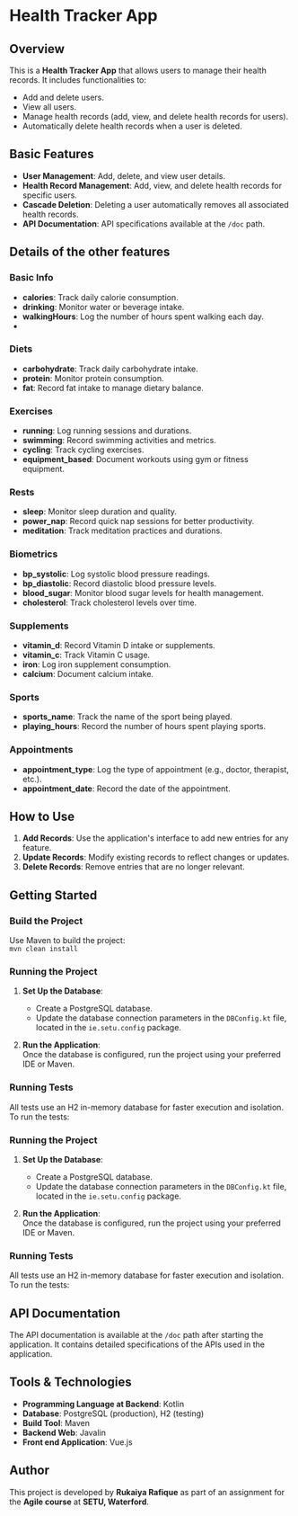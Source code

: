# Health Tracker App

## Overview
This is a **Health Tracker App** that allows users to manage their health records. It includes functionalities to:
- Add and delete users.
- View all users.
- Manage health records (add, view, and delete health records for users).
- Automatically delete health records when a user is deleted.

## Basic Features
- **User Management**: Add, delete, and view user details.
- **Health Record Management**: Add, view, and delete health records for specific users.
- **Cascade Deletion**: Deleting a user automatically removes all associated health records.
- **API Documentation**: API specifications available at the `/doc` path.

## Details of the other features

### Basic Info
- **calories**: Track daily calorie consumption.
- **drinking**: Monitor water or beverage intake.
- **walkingHours**: Log the number of hours spent walking each day.
- 
### Diets
- **carbohydrate**: Track daily carbohydrate intake.
- **protein**: Monitor protein consumption.
- **fat**: Record fat intake to manage dietary balance.

### Exercises
- **running**: Log running sessions and durations.
- **swimming**: Record swimming activities and metrics.
- **cycling**: Track cycling exercises.
- **equipment_based**: Document workouts using gym or fitness equipment.

### Rests
- **sleep**: Monitor sleep duration and quality.
- **power_nap**: Record quick nap sessions for better productivity.
- **meditation**: Track meditation practices and durations.

### Biometrics
- **bp_systolic**: Log systolic blood pressure readings.
- **bp_diastolic**: Record diastolic blood pressure levels.
- **blood_sugar**: Monitor blood sugar levels for health management.
- **cholesterol**: Track cholesterol levels over time.

### Supplements
- **vitamin_d**: Record Vitamin D intake or supplements.
- **vitamin_c**: Track Vitamin C usage.
- **iron**: Log iron supplement consumption.
- **calcium**: Document calcium intake.

### Sports
- **sports_name**: Track the name of the sport being played.
- **playing_hours**: Record the number of hours spent playing sports.

### Appointments
- **appointment_type**: Log the type of appointment (e.g., doctor, therapist, etc.).
- **appointment_date**: Record the date of the appointment.

## How to Use
1. **Add Records**: Use the application's interface to add new entries for any feature.
2. **Update Records**: Modify existing records to reflect changes or updates.
3. **Delete Records**: Remove entries that are no longer relevant.

## Getting Started

### Build the Project
Use Maven to build the project:  
```mvn clean install```
### Running the Project
1. **Set Up the Database**:
    - Create a PostgreSQL database.
    - Update the database connection parameters in the `DBConfig.kt` file, located in the `ie.setu.config` package.

2. **Run the Application**:  
   Once the database is configured, run the project using your preferred IDE or Maven.

### Running Tests
All tests use an H2 in-memory database for faster execution and isolation. To run the tests:  

### Running the Project
1. **Set Up the Database**:
    - Create a PostgreSQL database.
    - Update the database connection parameters in the `DBConfig.kt` file, located in the `ie.setu.config` package.

2. **Run the Application**:  
   Once the database is configured, run the project using your preferred IDE or Maven.

### Running Tests
All tests use an H2 in-memory database for faster execution and isolation. To run the tests:  

## API Documentation
The API documentation is available at the `/doc` path after starting the application. It contains detailed specifications of the APIs used in the application.

## Tools & Technologies
- **Programming Language at Backend**: Kotlin
- **Database**: PostgreSQL (production), H2 (testing)
- **Build Tool**: Maven
- **Backend Web**: Javalin
- **Front end Application**: Vue.js

## Author
This project is developed by **Rukaiya Rafique** as part of an assignment for the **Agile course** at **SETU, Waterford**.  
